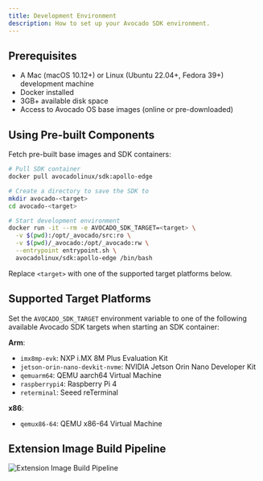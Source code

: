 ```yaml
---
title: Development Environment
description: How to set up your Avocado SDK environment.
---
```


## Prerequisites

- A Mac (macOS 10.12+) or Linux (Ubuntu 22.04+, Fedora 39+) development machine
- Docker installed
- 3GB+ available disk space
- Access to Avocado OS base images (online or pre-downloaded)

## Using Pre-built Components

Fetch pre-built base images and SDK containers:

```bash
# Pull SDK container
docker pull avocadolinux/sdk:apollo-edge

# Create a directory to save the SDK to
mkdir avocado-<target>
cd avocado-<target>

# Start development environment
docker run -it --rm -e AVOCADO_SDK_TARGET=<target> \
  -v $(pwd):/opt/_avocado/src:ro \
  -v $(pwd)/_avocado:/opt/_avocado:rw \
  --entrypoint entrypoint.sh \
  avocadolinux/sdk:apollo-edge /bin/bash
```

Replace `<target>` with one of the supported target platforms below.

## Supported Target Platforms

Set the `AVOCADO_SDK_TARGET` environment variable to one of the following available Avocado SDK targets when starting an SDK container:

**Arm**:
- `imx8mp-evk`: NXP i.MX 8M Plus Evaluation Kit
- `jetson-orin-nano-devkit-nvme`: NVIDIA Jetson Orin Nano Developer Kit
- `qemuarm64`: QEMU aarch64 Virtual Machine
- `raspberrypi4`: Raspberry Pi 4
- `reterminal`: Seeed reTerminal

**x86**:
- `qemux86-64`: QEMU x86-64 Virtual Machine

## Extension Image Build Pipeline

![Extension Image Build Pipeline](/img/sdk-container.png)
